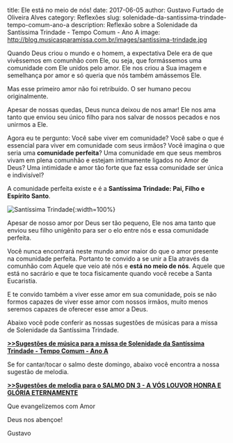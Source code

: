 ﻿title: Ele está no meio de nós!
date: 2017-06-05
author: Gustavo Furtado de Oliveira Alves
category: Reflexões
slug: solenidade-da-santissima-trindade-tempo-comum-ano-a
description: Reflexão sobre a Solenidade da Santíssima Trindade - Tempo Comum - Ano A
image: http://blog.musicasparamissa.com.br/images/santissima-trindade.jpg

Quando Deus criou o mundo e o homem, a expectativa Dele era de que vivêssemos em comunhão com Ele,
ou seja, que formássemos uma comunidade com Ele unidos pelo amor.
Ele nos criou a Sua imagem e semelhança por amor e só queria que nós também amássemos Ele.

Mas esse primeiro amor não foi retribuído.
O ser humano pecou originalmente.

Apesar de nossas quedas, Deus nunca deixou de nos amar!
Ele nos ama tanto que enviou seu único filho para nos salvar de nossos pecados e nos unirmos a Ele.

Agora eu te pergunto: Você sabe viver em comunidade?
Você sabe o que é essencial para viver em comunidade com seus irmãos?
Você imagina o que seria uma **comunidade perfeita**?
Uma comunidade em que seus membros vivam em plena comunhão
e estejam intimamente ligados no Amor de Deus?
Uma intimidade e amor tão forte que faz essa comunidade ser única e indivisível?

A comunidade perfeita existe e é a **Santíssima Trindade: Pai, Filho e Espírito Santo**.

![Santíssima Trindade](/images/santissima-trindade.jpg){:width=100%}

Apesar de nosso amor por Deus ser tão pequeno,
Ele nos ama tanto que enviou seu filho unigênito para ser o elo entre nós
e essa comunidade perfeita.

Você nunca encontrará neste mundo amor maior do que o amor presente na comunidade perfeita.
Portanto te convido a se unir a Ela através da comunhão com Aquele que veio até nós
e **está no meio de nós**.
Aquele que está no sacrário e que te toca fisicamente quando você recebe a Santa Eucaristia.

E te convido também a viver esse amor em sua comunidade,
pois se não formos capazes de viver esse amor com nossos irmãos,
muito menos seremos capazes de oferecer esse amor a Deus.

Abaixo você pode conferir as nossas sugestões de músicas para a missa
de Solenidade da Santíssima Trindade.

**[>>Sugestões de música para a missa de Solenidade da Santíssima Trindade - Tempo Comum - Ano A](http://musicasparamissa.com.br/sugestoes-para/solenidade-da-santissima-trindade-tempo-comum-ano-a)**

Se for cantar/tocar o salmo deste domingo, abaixo você encontra a nossa sugestão de melodia.

**[>>Sugestões de melodia para o SALMO DN 3 - A VÓS LOUVOR HONRA E GLÓRIA ETERNAMENTE](http://musicasparamissa.com.br/musica/salmo-dn-3-a-vos-louvor/)**

Que evangelizemos com Amor

Deus nos abençoe!

Gustavo
